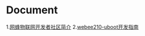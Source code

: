 Document
========

1.[网蜂物联网开发者社区简介](https://github.com/iZobs/Document/blob/master/%E7%BD%91%E8%9C%82%E5%BC%80%E5%8F%91%E8%80%85%E7%A4%BE%E5%8C%BA%E7%AE%80%E4%BB%8B.md)
2.[webee210-uboot开发指南](https://github.com/iZobs/webee210-uboot/blob/master/Develop-doc.md)